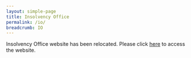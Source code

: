 ```yaml
---
layout: simple-page
title: Insolvency Office
permalink: /io/
breadcrumb: IO
---
```


Insolvency Office website has been relocated. Please click [here](https://mlaw-io-staging.netlify.com/) to access the website. 
